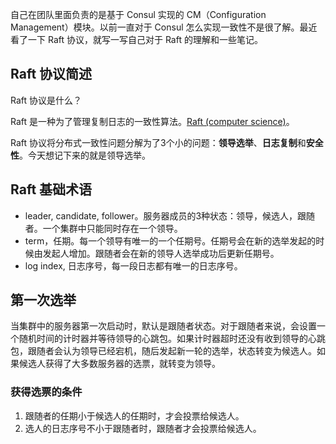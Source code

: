 

自己在团队里面负责的是基于 Consul 实现的 CM（Configuration Management）模块。以前一直对于 Consul 怎么实现一致性不是很了解。最近看了一下 Raft 协议，就写一写自己对于 Raft 的理解和一些笔记。

## Raft 协议简述

Raft 协议是什么？

Raft 是一种为了管理复制日志的一致性算法。[Raft (computer science)](https://en.wikipedia.org/wiki/Raft_(computer_science))。

Raft 协议将分布式一致性问题分解为了3个小的问题：**领导选举**、**日志复制**和**安全性**。今天想记下来的就是领导选举。

## Raft 基础术语

* leader, candidate, follower。服务器成员的3种状态：领导，候选人，跟随者。一个集群中只能同时存在一个领导。
* term，任期。每一个领导有唯一的一个任期号。任期号会在新的选举发起的时候由发起人增加。跟随者会在新的领导人选举成功后更新任期号。
* log index, 日志序号，每一段日志都有唯一的日志序号。

## 第一次选举

当集群中的服务器第一次启动时，默认是跟随者状态。对于跟随者来说，会设置一个随机时间的计时器并等待领导的心跳包。如果计时器超时还没有收到领导的心跳包，跟随者会认为领导已经宕机，随后发起新一轮的选举，状态转变为候选人。如果候选人获得了大多数服务器的选票，就转变为领导。

### 获得选票的条件

1. 跟随者的任期小于候选人的任期时，才会投票给候选人。
2. 选人的日志序号不小于跟随者时，跟随者才会投票给候选人。



